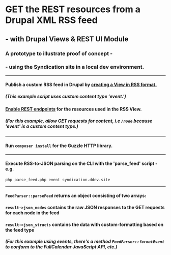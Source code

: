 # GET the REST resources from a Drupal XML RSS feed
## - with Drupal Views & REST UI Module
### A prototype to illustrate proof of concept -
### - using the Syndication site in a local dev environment.
***
#### Publish a custom RSS feed in Drupal by [creating a View in RSS format.](https://portlandstate.atlassian.net/wiki/spaces/WEBCOMM/pages/2387477334/RSS+Feeds+in+Drupal)
##### (This example script uses custom content type 'event.')
#### [Enable REST endpoints](https://portlandstate.atlassian.net/wiki/spaces/WEBCOMM/pages/2388918467/REST+endpoints+in+Drupal) for the resources used in the RSS View.
##### (For this example, allow GET requests for content, i.e `/node` because 'event' is a custom content type.)
***
#### Run `composer install` for the Guzzle HTTP library.
***
#### Execute RSS-to-JSON parsing on the CLI with the 'parse_feed' script - e.g.
`php parse_feed.php event syndication.ddev.site`
***
#### `FeedParser::parseFeed` returns an object consisting of two arrays:
#### `result->json_nodes` contains the raw JSON responses to the GET requests for each node in the feed
#### `result->json_structs` contains the data with custom-formatting based on the feed type
##### (For this example using events, there's a method `FeedParser::formatEvent` to conform to the FullCalendar JavaScript API, etc.)
